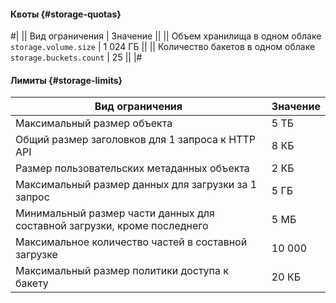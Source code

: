 #### Квоты {#storage-quotas}

#|
|| Вид ограничения | Значение ||
|| Объем хранилища в одном облаке 
`storage.volume.size` | 1 024 ГБ ||
|| Количество бакетов в одном облаке 
`storage.buckets.count` | 25 ||
|#


#### Лимиты {#storage-limits}

Вид ограничения | Значение
--- | ---
Максимальный размер объекта | 5 ТБ
Общий размер заголовков для 1 запроса к HTTP API | 8 КБ
Размер пользовательских метаданных объекта | 2 КБ
Максимальный размер данных для загрузки за 1 запрос | 5 ГБ
Минимальный размер части данных для составной загрузки, кроме последнего | 5 МБ
Максимальное количество частей в составной загрузке | 10 000
Максимальный размер политики доступа к бакету | 20 КБ